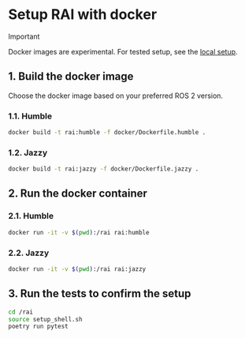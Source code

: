 # Setup RAI with docker

> [!IMPORTANT]
> Docker images are experimental. For tested setup, see the [local setup](../README.md#setup-local).

## 1. Build the docker image

Choose the docker image based on your preferred ROS 2 version.

### 1.1. Humble

```bash
docker build -t rai:humble -f docker/Dockerfile.humble .
```

### 1.2. Jazzy

```bash
docker build -t rai:jazzy -f docker/Dockerfile.jazzy .
```

## 2. Run the docker container

### 2.1. Humble

```bash
docker run -it -v $(pwd):/rai rai:humble
```

### 2.2. Jazzy

```bash
docker run -it -v $(pwd):/rai rai:jazzy
```

## 3. Run the tests to confirm the setup

```sh
cd /rai
source setup_shell.sh
poetry run pytest
```

